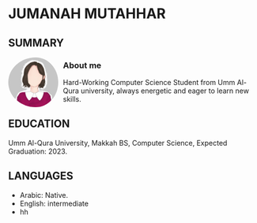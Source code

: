 # JUMANAH MUTAHHAR
## SUMMARY

<img src="photo_5900213462229957543_y.jpg" width="20%" style="float: left; padding-right:10px; border-radius: 50% "> 

### About me
Hard-Working Computer Science Student from Umm Al-Qura university, always energetic and eager to learn new skills. 


## EDUCATION 
Umm Al-Qura University, Makkah BS, 
Computer Science, Expected Graduation: 2023.

## LANGUAGES
* Arabic: Native.
* English: intermediate
* hh


